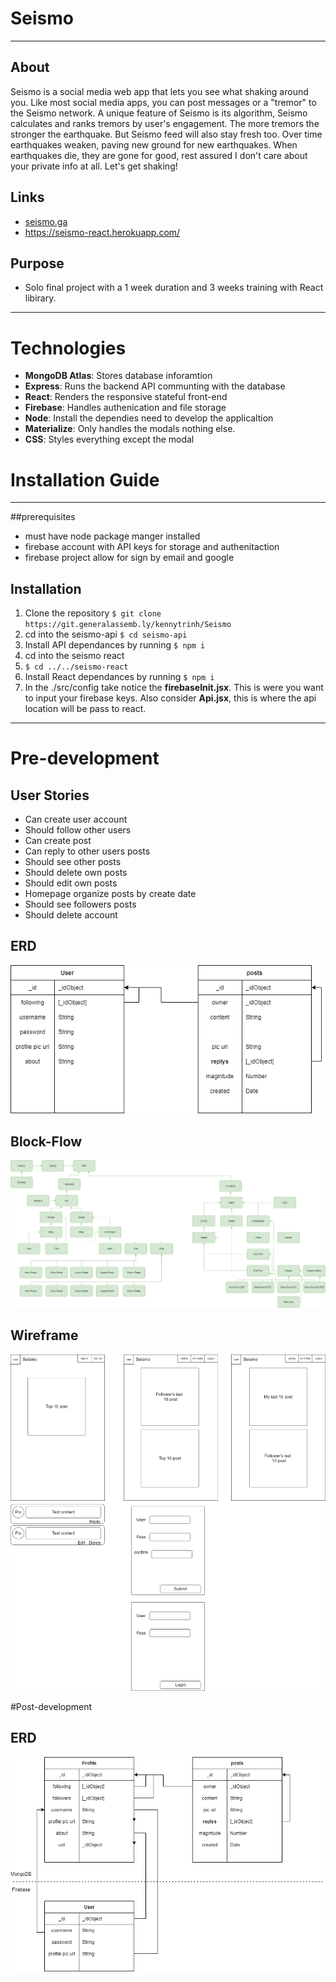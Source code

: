 # Seismo
-------
## About
Seismo is a social media web app that lets you see what shaking around you. Like most social media apps, you can post messages or a "tremor" to the Seismo network. A unique feature of Seismo is its algorithm, Seismo calculates and ranks tremors by user's engagement. The more tremors the stronger the earthquake. But Seismo feed will also stay fresh too. Over time earthquakes weaken, paving new ground for new earthquakes. When earthquakes die, they are gone for good, rest assured I don't care about your private info at all. Let's get shaking!


## Links
- [seismo.ga](http://seismo.ga)
- https://seismo-react.herokuapp.com/

## Purpose
- Solo final project with a 1 week duration and 3 weeks training with React libirary.
-------
# Technologies
- **MongoDB Atlas**: Stores database inforamtion
- **Express**: Runs the backend API communting with the database
- **React**: Renders the responsive stateful front-end
- **Firebase**: Handles authenication and file storage
- **Node**: Install the dependies need to develop the applicaltion
- **Materialize**: Only handles the modals nothing else.
- **CSS**: Styles everything except the modal

# Installation Guide
-------
##prerequisites
- must have node package manger installed
- firebase account with API keys for storage and authenitaction
- firebase project allow for sign by email and google

## Installation

1. Clone the repository
    `$ git clone https://git.generalassemb.ly/kennytrinh/Seismo`
2. cd into the seismo-api 
   `$ cd seismo-api`
3. Install API dependances by running 
   `$ npm i`
4. cd into the seismo react 
5. `$ cd ../../seismo-react`
6. Install React dependances by running 
   `$ npm i`
7. In the ./src/config take notice the **firebaseInit.jsx**. This is were you want to input your firebase keys. Also consider **Api.jsx**, this is where the api location will be pass to react. 
-------
# Pre-development 
## User Stories
* Can create user account
* Should follow other users
* Can create post
* Can reply to other users posts
* Should see other posts
* Should delete own posts
* Should edit own posts
* Homepage organize posts by create date
* Should see followers posts
* Should delete account

## ERD

![](./plan/plan-ERD.png)

## Block-Flow

![](./plan/plan-Process.png)

## Wireframe

![](./plan/plan-Wireframe.png)

#Post-development 

## ERD

![](./plan/real-ERD.png)